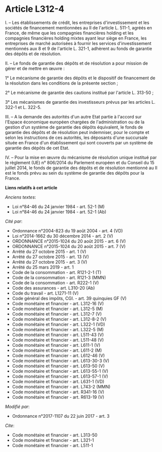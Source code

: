 # Article L312-4

I. – Les établissements de crédit, les entreprises d'investissement et les sociétés de financement mentionnées au II de
l'article L. 511-1, agréés en France, de même que les compagnies financières holding et les compagnies financières holding
mixtes ayant leur siège en France, les entreprises de marché autorisées à fournir les services d'investissement mentionnés
aux 8 et 9 de l'article L. 321-1, adhèrent au fonds de garantie des dépôts et de résolution. 

II. – Le fonds de garantie des dépôts et de résolution a pour mission de gérer et de mettre en œuvre : 

1° Le mécanisme de garantie des dépôts et le dispositif de financement de la résolution dans les conditions de la présente
section ; 

2° Le mécanisme de garantie des cautions institué par l'article L. 313-50 ; 

3° Les mécanismes de garantie des investisseurs prévus par les articles L. 322-1 et L. 322-5. 

III. – A la demande des autorités d'un autre Etat partie à l'accord sur l'Espace économique européen chargées de
l'administration ou de la gestion d'un système de garantie des dépôts équivalent, le fonds de garantie des dépôts et de
résolution peut indemniser, pour le compte et selon les instructions de ces autorités, les déposants d'une succursale située
en France d'un établissement qui sont couverts par un système de garantie des dépôts de cet Etat. 

IV. – Pour la mise en œuvre du mécanisme de résolution unique institué par le règlement (UE) n° 806/2014 du Parlement
européen et du Conseil du 15 juillet 2014, le fonds de garantie des dépôts et de résolution mentionné au II est le fonds
prévu au sein du système de garantie des dépôts pour la France.

**Liens relatifs à cet article**

_Anciens textes_:

  - Loi n°84-46 du 24 janvier 1984 - art. 52-1 (M)
  - Loi n°84-46 du 24 janvier 1984 - art. 52-1 (Ab)

_Cité par_:

  - Ordonnance n°2004-823 du 19 août 2004 - art. 4 (VD)
  - Loi n°2014-1662 du 30 décembre 2014 - art. 2 (V)
  - ORDONNANCE n°2015-1024 du 20 août 2015 - art. 6 (V)
  - ORDONNANCE n°2015-1024 du 20 août 2015 - art. 7 (V)
  - Arrêté du 27 octobre 2015 - art. 1 (V)
  - Arrêté du 27 octobre 2015 - art. 13 (V)
  - Arrêté du 27 octobre 2015 - art. 3 (V)
  - Arrêté du 25 mars 2019 - art. 1
  - Code de la consommation - art. R121-2-1 (T)
  - Code de la consommation - art. R121-3 (MMN)
  - Code de la consommation - art. R222-1 (V)
  - Code des assurances - art. L310-20 (Ab)
  - Code du travail - art. L1271-11 (V)
  - Code général des impôts, CGI. - art. 39 quinquies GF  (V)
  - Code monétaire et financier - art. L312-16 (V)
  - Code monétaire et financier - art. L312-5 (M)
  - Code monétaire et financier - art. L312-7 (V)
  - Code monétaire et financier - art. L312-8-2 (V)
  - Code monétaire et financier - art. L322-1 (VD)
  - Code monétaire et financier - art. L322-5 (M)
  - Code monétaire et financier - art. L511-43 (V)
  - Code monétaire et financier - art. L511-48 (V)
  - Code monétaire et financier - art. L611-1 (V)
  - Code monétaire et financier - art. L611-2 (M)
  - Code monétaire et financier - art. L612-46 (V)
  - Code monétaire et financier - art. L613-30-3 (V)
  - Code monétaire et financier - art. L613-50 (V)
  - Code monétaire et financier - art. L613-55-1 (V)
  - Code monétaire et financier - art. L613-57-1 (V)
  - Code monétaire et financier - art. L631-1 (VD)
  - Code monétaire et financier - art. L743-2 (MMN)
  - Code monétaire et financier - art. R341-16 (V)
  - Code monétaire et financier - art. R613-19 (V)

_Modifié par_:

  - Ordonnance n°2017-1107 du 22 juin 2017 - art. 3

_Cite_:

  - Code monétaire et financier - art. L313-50
  - Code monétaire et financier - art. L321-1
  - Code monétaire et financier - art. L511-1
